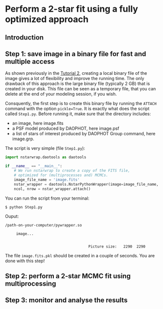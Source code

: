 # Perform a 2-star fit using a fully optimized approach

## Introduction

## Step 1: save image in a binary file for fast and multiple access

As shown previously in the [Tutorial 2](https://github.com/clementranc/nstarwrap/blob/main/Tutorials/Tutorial_2/Notebook.ipynb), creating a local binary file of the image gives a lot of flexibility and improve the running time. The only drawback of this approach is the large binary file (typically 2 GB) that is created in your disk. This file can be seen as a temporary file, that you can delete at the end of your modeling session, if you wish.

Consquently, the first step is to create this binary file by running the `ATTACH` command with the option `pickle=True`. It is exactly what does the script called `Step1.py`. Before running it, make sure that the directory includes:
- an image, here image.fits
- a PSF model produced by DAOPHOT, here image.psf
- a list of stars of interest produced by DAOPHOT Group command, here image.grp.

The script is very simple (file `Step1.py`):
```python
import nstarwrap.daotools as daotools

if __name__ == "__main__":
    # We run nstarwrap to create a copy of the FITS file, 
    # optimized for (multiprocesses and) MCMCs.
    image_file_name = 'image.fits'
    nstar_wrapper = daotools.NstarPythonWrapper(image=image_file_name, pickle=True)
    ncol, nrow = nstar_wrapper.attach()
```

You can run the script from your terminal:
```
$ python Step1.py
```
Ouput:
```
/path-on-your-computer/pywrapper.so

     image...


                                      Picture size:   2290  2290
```
The file `image.fits.pkl` should be created in a couple of seconds. You are done with this step!

## Step 2: perform a 2-star MCMC fit using multiprocessing






## Step 3: monitor and analyse the results









